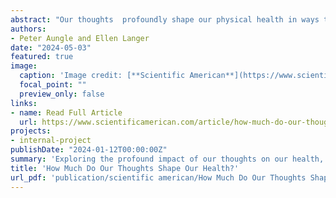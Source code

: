 ```yaml
---
abstract: "Our thoughts  profoundly shape our physical health in ways that can be both surprising and transformative. Using examples from our research and real-world experience, this article illustrates how attention, beliefs, and expectations directly shape health outcomes. Understanding this process not only offers new insights into the interplay between mind and body but also highlights opporuntities for improving our health by changing how we think."
authors:
- Peter Aungle and Ellen Langer
date: "2024-05-03"
featured: true
image:
  caption: 'Image credit: [**Scientific American**](https://www.scientificamerican.com)'
  focal_point: ""
  preview_only: false
links:
- name: Read Full Article
  url: https://www.scientificamerican.com/article/how-much-do-our-thoughts-shape-our-health/
projects:
- internal-project
publishDate: "2024-01-12T00:00:00Z"
summary: 'Exploring the profound impact of our thoughts on our health, this article delves into the science behind how attention, beliefs, and expectations shape physical health over time, using evidence from our research.'
title: 'How Much Do Our Thoughts Shape Our Health?'
url_pdf: 'publication/scientific american/How Much Do Our Thoughts Shape Our Health_ _ Scientific American.pdf'
---
```


